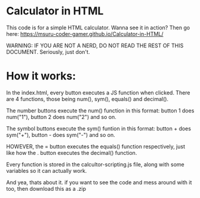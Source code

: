 # Calculator in HTML
This code is for a simple HTML calculator.
Wanna see it in action? Then go here: https://msuru-coder-gamer.github.io/Calculator-in-HTML/

WARNING: IF YOU ARE NOT A NERD, DO NOT READ THE REST OF THIS DOCUMENT. Seriously, just don't.

# How it works:

In the index.html, every button executes a JS function when clicked. There are 4 functions, those being num(), sym(), equals() and decimal(). 

The number buttons execute the num() function in this format: button 1 does num("1"), button 2 does num("2") and so on.

The symbol buttons execute the sym() funtion in this format: button + does sym("+"), button - does sym("-") and so on.

HOWEVER, the = button executes the equals() function respectively, just like how the . button executes the decimal() function.

Every function is stored in the calcultor-scripting.js file, along with some variables so it can actually work.

And yea, thats about it. if you want to see the code and mess around with it too, then download this as a .zip
